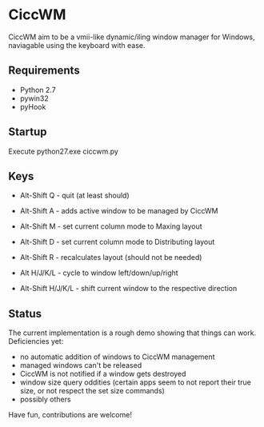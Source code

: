 CiccWM
======

CiccWM aim to be a vmii-like dynamic/iling window manager for Windows,
naviagable using the keyboard with ease.

Requirements
------------
* Python 2.7
* pywin32
* pyHook

Startup
-------

Execute
    python27.exe ciccwm.py

Keys
----

* Alt-Shift Q - quit (at least should)
* Alt-Shift A - adds active window to be managed by CiccWM
* Alt-Shift M - set current column mode to Maxing layout
* Alt-Shift D - set current column mode to Distributing layout
* Alt-Shift R - recalculates layout (should not be needed)

* Alt H/J/K/L - cycle to window left/down/up/right
* Alt-Shift H/J/K/L - shift current window to the respective direction

Status
------

The current implementation is a rough demo showing that things can work.
Deficiencies yet:
* no automatic addition of windows to CiccWM management
* managed windows can't be released
* CiccWM is not notified if a window gets destroyed
* window size query oddities (certain apps seem to not report their true size,
  or not respect the set size commands)
* possibly others

Have fun, contributions are welcome!
